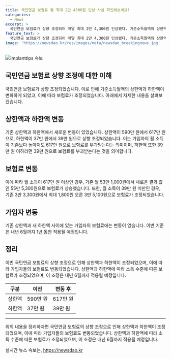 ```yaml
---
title: 국민연금 보험료 월 최대 2만 4300원 인상 사실 확인해보세요!
categories:
  - News
excerpt: >
  국민연금 보험료가 상향 조정되어 매달 최대 2만 4,300원 인상됐다. 기준소득월액의 상한액과 하한액이 상향 조정돼 보험료 변동은 없지만, 상한액이 617만 원, 하한액은 39만 원으로 올랐다. 이에 따라 월 소득이 617만 원 이상인 경우 보험료는 55만 5,300원으로, 39만 원 미만인 경우 최대 1,800원 오른다. 기존 상한액과 새 하한액 사이에 있는 가입자의 보험료는 변동 없으며, 이 조정은 내년 6월까지 유지된다. (150자)
feature_text: >
  국민연금 보험료가 상향 조정되어 매달 최대 2만 4,300원 인상됐다. 기준소득월액의 상한액과 하한액이 상향 조정돼 보험료 변동은 없지만, 상한액이 617만 원, 하한액은 39만 원으로 올랐다. 이에 따라 월 소득이 617만 원 이상인 경우 보험료는 55만 5,300원으로, 39만 원 미만인 경우 최대 1,800원 오른다. 기존 상한액과 새 하한액 사이에 있는 가입자의 보험료는 변동 없으며, 이 조정은 내년 6월까지 유지된다. (150자)
image: 'https://newsdao.kr/res/images/meta/newsdao_breakingnews.jpg'
---
```


<p><img src="https://newsdao.kr/res/images/meta/newsdao_breakingnews.jpg" alt="implanttips 속보" /></p>

<h2>국민연금 보험료 상향 조정에 대한 이해</h2>

<p data-ke-size="size16">국민연금 보험료가 상향 조정되었습니다. 이로 인해 기준소득월액의 상한액과 하한액이 변화하게 되었고, 이에 따라 보험료가 조정되었습니다. 아래에서 자세한 내용을 살펴보겠습니다.</p>

<h2 data-ke-size="size26">상한액과 하한액 변동</h2>

<p data-ke-size="size16">기존 상한액과 하한액에서 새로운 변동이 있었습니다. 상한액이 590만 원에서 617만 원으로, 하한액이 37만 원에서 39만 원으로 상향 조정되었습니다. 이는 가입자의 월 소득이 기존보다 높아져도 617만 원으로 보험료를 부과받는다는 의미이며, 하한액 또한 39만 원 이하라면 39만 원으로 보험료를 부과받는다는 것을 의미합니다.</p>

<h2 data-ke-size="size26">보험료 변동</h2>

<p data-ke-size="size16">이에 따라 월 소득이 617만 원 이상인 경우, 기존 월 53만 1,000원에서 새로운 결과 값인 55만 5,300원으로 보험료가 상승했습니다. 또한, 월 소득이 39만 원 미만인 경우, 기존 3만 3,300원에서 최대 1,800원 오른 3만 5,100원으로 보험료가 조정되었습니다.</p>

<h2 data-ke-size="size26">가입자 변동</h2>

<p data-ke-size="size16">기존 상한액과 새 하한액 사이에 있는 가입자의 보험료에는 변동이 없습니다. 이번 기준은 내년 6월까지 1년 동안 적용될 예정입니다.</p>

<h2 data-ke-size="size26">정리</h2>

<p data-ke-size="size16">이번 국민연금 보험료의 상향 조정으로 인해 상한액과 하한액이 조정되었으며, 이에 따라 가입자들의 보험료도 변동되었습니다. 상한액과 하한액에 따라 소득 수준에 따른 보험료가 조정되었으며, 이 조정은 내년 6월까지 적용될 예정입니다.</p>

<table>
    <thead>
        <tr>
            <th>구분</th>
            <th>이전</th>
            <th>변동 후</th>
        </tr>
    </thead>
    <tbody>
        <tr>
            <td>상한액</td>
            <td>590만 원</td>
            <td>617만 원</td>
        </tr>
        <tr>
            <td>하한액</td>
            <td>37만 원</td>
            <td>39만 원</td>
        </tr>
    </tbody>
</table>

<hr>

<p data-ke-size="size16">위의 내용을 정리하자면 국민연금 보험료의 상향 조정으로 인해 상한액과 하한액이 조정되었으며, 이에 따라 가입자들의 보험료도 변동되었습니다. 상한액과 하한액에 따라 소득 수준에 따른 보험료가 조정되었으며, 이 조정은 내년 6월까지 적용될 예정입니다.</p>
실시간 뉴스 속보는, <a href="https://newsdao.kr" rel="dofollow">https://newsdao.kr</a>


